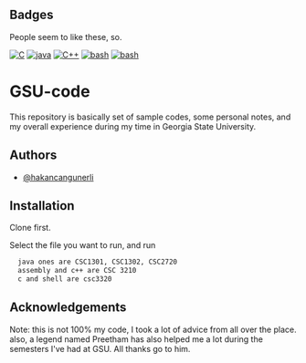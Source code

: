 
## Badges
People seem to like these, so.

[![C](https://img.shields.io/badge/C-00599C?style=for-the-badge&logo=c&logoColor=white)]()
[![java](https://img.shields.io/badge/Java-ED8B00?style=for-the-badge&logo=java&logoColor=white)]()
[![C++](https://img.shields.io/badge/C%2B%2B-00599C?style=for-the-badge&logo=c%2B%2B&logoColor=white)]()
[![bash](https://img.shields.io/badge/Shell_Script-121011?style=for-the-badge&logo=gnu-bash&logoColor=white)]()
[![bash](  https://img.shields.io/badge/x86-0A0A0A?style=for-the-badge&logo=assembly&logoColor=white
)]()
# GSU-code 

This repository is basically set of sample codes, some personal notes, and my overall experience during my time in Georgia State University.


## Authors

- [@hakancangunerli](https://www.github.com/katherinepeterson)

  
## Installation 

Clone first. 

Select the file you want to run, and run 

```bash 
  java ones are CSC1301, CSC1302, CSC2720
  assembly and c++ are CSC 3210
  c and shell are csc3320

```
    
## Acknowledgements
Note: this is not 100% my code, I took a lot of advice from all over the place. also, a legend named Preetham has also helped me a lot during the semesters I've had at GSU. All thanks go to him. 
 

  
